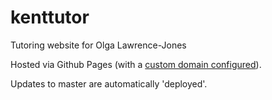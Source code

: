 # kenttutor
Tutoring website for Olga Lawrence-Jones

Hosted via Github Pages (with a [custom domain configured](https://docs.github.com/en/free-pro-team@latest/github/working-with-github-pages/managing-a-custom-domain-for-your-github-pages-site#configuring-an-apex-domain)).

Updates to master are automatically 'deployed'.
